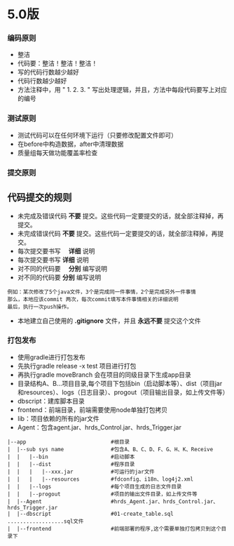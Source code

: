 # 5.0版

### 编码原则
- 整洁
- 代码要：整洁！整洁！整洁！
- 写的代码行数越少越好
- 代码行数越少越好
- 方法注释中，用 " 1. 2. 3. " 写出处理逻辑，并且，方法中每段代码要写上对应的编号

### 测试原则
- 测试代码可以在任何环境下运行（只要修改配置文件即可）
- 在before中构造数据，after中清理数据
- 质量组每天做功能覆盖率检查

### 提交原则


## 代码提交的规则
- 未完成及错误代码 __不要__ 提交。这些代码一定要提交的话，就全部注释掉，再提交。
- 未完成错误代码 __不要__ 提交。这些代码一定要提交的话，就全部注释掉，再提交。
- 每次提交要书写　 __详细__ 说明
- 每次提交要书写 __详细__ 说明
- 对不同的代码要　 __分别__ 编写说明
- 对不同的代码要 __分别__ 编写说明
```text
例如：某次修改了5个java文件，3个是完成同一件事情，2个是完成另外一件事情
那么，本地应该commit 两次，每次commit填写本件事情相关的详细说明
最后，执行一次push操作。 
```  
- 本地建立自己使用的 __.gitignore__ 文件，并且 __永远不要__ 提交这个文件

### 打包发布
- 使用gradle进行打包发布
- 先执行gradle release -x test 项目进行打包
- 再执行gradle moveBranch 会在项目的同级目录下生成app目录
- 目录结构A、B...项目目录,每个项目下包括bin（启动脚本等）、dist（项目jar和resources）、logs（日志目录）、progout（项目输出目录，如上传文件等）
- dbscript：建库脚本目录
- frontend：前端目录，前端需要使用node单独打包拷贝
- lib：项目依赖的所有的jar文件
- Agent：包含agent.jar、hrds_Control.jar、hrds_Trigger.jar

```
|--app                           #根目录
|  |--sub sys name               #包含A、B、C、D、F、G、H、K、Receive
|  |   |--bin                    #启动脚本
|  |   |--dist                   #程序目录
|  |   |   |--xxx.jar            #可运行的jar文件
|  |   |   |--resources          #fdconfig、i18n、log4j2.xml
|  |   |--logs                   #每个项目生成的日志文件目录
|  |   |--progout                #项目的输出文件目录，如上传文件等
|  |--Agent                      #hrds_Agent.jar、hrds_Control.jar、hrds_Trigger.jar
|  |--dbscript                   #01-create_table.sql ..................sql文件
|  |--frontend                   #前端部署的程序,这个需要单独打包拷贝到这个目录下

